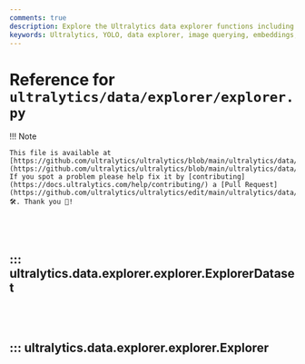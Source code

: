```yaml
---
comments: true
description: Explore the Ultralytics data explorer functions including YOLO dataset handling, image querying, embedding generation, and similarity indexing.
keywords: Ultralytics, YOLO, data explorer, image querying, embeddings, similarity index, python, machine learning
---
```


# Reference for `ultralytics/data/explorer/explorer.py`

!!! Note

    This file is available at [https://github.com/ultralytics/ultralytics/blob/main/ultralytics/data/explorer/explorer.py](https://github.com/ultralytics/ultralytics/blob/main/ultralytics/data/explorer/explorer.py). If you spot a problem please help fix it by [contributing](https://docs.ultralytics.com/help/contributing/) a [Pull Request](https://github.com/ultralytics/ultralytics/edit/main/ultralytics/data/explorer/explorer.py) 🛠️. Thank you 🙏!

<br><br>

## ::: ultralytics.data.explorer.explorer.ExplorerDataset

<br><br>

## ::: ultralytics.data.explorer.explorer.Explorer

<br><br>
